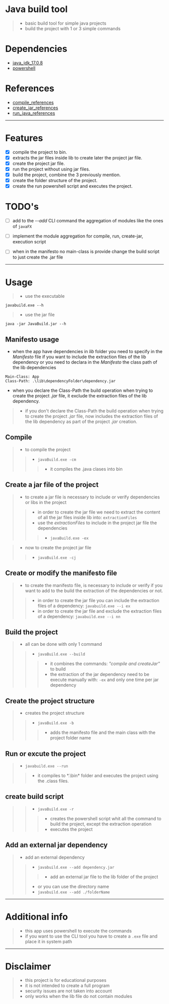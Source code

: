 # Java build tool
>- basic build tool for simple java projects
>- build the project with 1 or 3 simple commands

# Dependencies
- [java_jdk_17.0.8](https://www.oracle.com/java/technologies/javase/jdk17-archive-downloads.html)
- [powershell](https://www.microsoft.com/store/productId/9MZ1SNWT0N5D?ocid=pdpshare)

# References
- [compile_references](https://docs.oracle.com/en/java/javase/17/docs/specs/man/javac.html)
- [create_jar_references](https://docs.oracle.com/javase/tutorial/deployment/jar/index.html)
- [run_java_references](https://docs.oracle.com/en/java/javase/21/docs/specs/man/java.html)

------

# Features 
- [x] compile the project to bin.
- [x] extracts the jar files inside lib to create later the project jar file.
- [x] create the project jar file.
- [x] run the project without using jar files.
- [x] build the project, combine the 3 previously mention.
- [x] create the folder structure of the project.
- [x] create the run powershell script and executes the project.

# TODO's 
- [ ] add to the *--add* CLI command the aggregation of modules like the ones of `javaFX`
- [ ] implement the module aggregation for compile, run, create-jar, execution script

- [ ] when in the manifesto no main-class is provide  change the build script to just create the .jar file
 
------

# Usage
>- use the executable
```console
javabuild.exe --h
```
>- use the jar file
```console
java -jar JavaBuild.jar --h
```

## Manifesto usage

- when the app have dependencies in *lib* folder you need to specify in the *Manifesto* file if you want to 
include the extraction files of the lib dependency or you need to declara in the *Manifesto* the class path 
of the lib dependencies

```text
Main-Class: App
Class-Path: .\lib\dependencyFolder\dependency.jar
```
- when you declare the Class-Path the build operation when trying to create the project *.jar* file, it exclude
the extraction files of the lib dependency.

>- if you don't declare the Class-Path the build operation when trying to create the project *.jar* file, now 
includes the extraction files of the lib dependency as part of the project *.jar* creation.

## Compile

>- to compile the project
>>- `javaBuild.exe -cm`
>>>- it compiles the .java clases into bin

## Create a jar file of the project

>- to create a jar file is necessary to include or verify dependencies or libs in the project
>>- in order to create the jar file we need to extract the content of all the jar files inside lib into: `extractionFiles`
>>- use the *extractionFiles* to include in the project jar file the dependencies
>>>- `javaBuild.exe -ex`

>- now to create the project jar file
>>- `javaBuild.exe -cj`

## Create or modify the manifesto file
>- to create the manifesto file, is necessary to include or verify if you want to add to the build the extraction of the dependencies or not.
>>- in order to create the jar file you can include the extraction files of a dependency: `javabuild.exe --i ex`
>>- in order to create the jar file and exclude the extraction files of a dependency: `javabuild.exe --i nn` 

## Build the project

>- all can be done with only 1 command
>>- `javaBuild.exe --build`
>>>- it combines the commands: *"compile and createJar"* to build
>>>- the extraction of the jar dependency need to be execute manually with: `-ex` and only one time per jar dependency

## Create the project structure

>- creates the project structure
>>- `javaBuild.exe -b`
>>>- adds the manifesto file and the main class with the project folder name

## Run or excute the project
>- `javabuild.exe --run`
>>- it compiles to *.\bin\* folder and executes the project using the .class files.

## create build script

>>- `javaBuild.exe -r`
>>>- creates the powershell script whit all the command to build the project, except the extraction operation
>>>- executes the project

## Add an external jar dependency

>- add an external dependency 
>>- `javabuild.exe --add dependency.jar`
>>>- add an external jar file to the lib folder of the project
>>- or you can use the directory name
>>- `javabuild.exe --add ./folderName`

------

# Additional info
>- this app uses powershell to execute the commands
>- if you want to use the CLI tool you have to create a `.exe` file and place it in system path

------

# Disclaimer
>- this project is for educational purposes
>- it is not intended to create a full program
>- security issues are not taken into account
>- only works when the lib file do not contain modules
